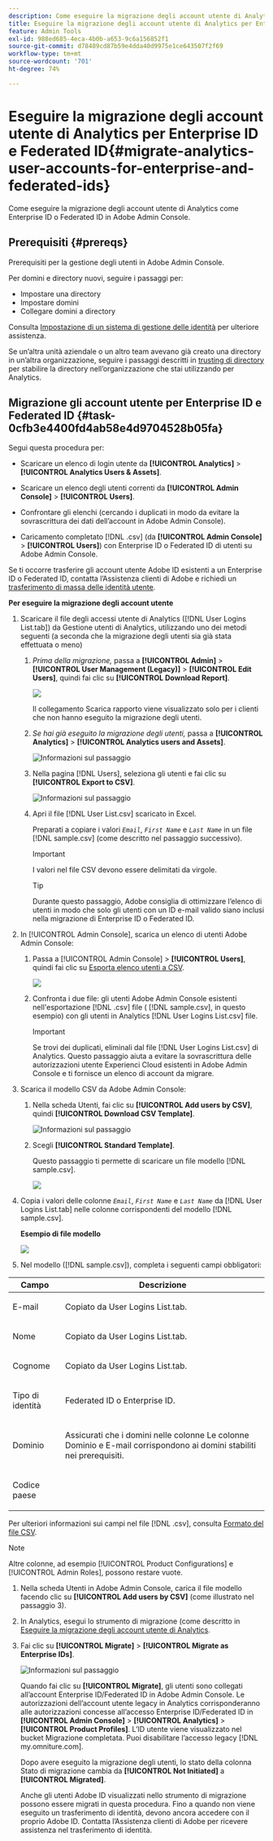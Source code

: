 ```yaml
---
description: Come eseguire la migrazione degli account utente di Analytics come Enterprise ID o Federated ID in Adobe Admin Console.
title: Eseguire la migrazione degli account utente di Analytics per Enterprise ID e Federated ID
feature: Admin Tools
exl-id: 988ed685-4eca-4b0b-a653-9c6a156852f1
source-git-commit: d78489cd87b59e4dda40d9975e1ce643507f2f69
workflow-type: tm+mt
source-wordcount: '701'
ht-degree: 74%

---
```


# Eseguire la migrazione degli account utente di Analytics per Enterprise ID e Federated ID{#migrate-analytics-user-accounts-for-enterprise-and-federated-ids}

Come eseguire la migrazione degli account utente di Analytics come Enterprise ID o Federated ID in Adobe Admin Console.

## Prerequisiti {#prereqs}

Prerequisiti per la gestione degli utenti in Adobe Admin Console.

Per domini e directory nuovi, seguire i passaggi per:

* Impostare una directory
* Impostare domini
* Collegare domini a directory

Consulta [Impostazione di un sistema di gestione delle identità](https://helpx.adobe.com/it/enterprise/using/set-up-identity.html) per ulteriore assistenza.

Se un’altra unità aziendale o un altro team avevano già creato una directory in un’altra organizzazione, seguire i passaggi descritti in [trusting di directory](https://helpx.adobe.com/it/enterprise/using/set-up-identity.html#Directorytrusting) per stabilire la directory nell’organizzazione che stai utilizzando per Analytics.

## Migrazione gli account utente per Enterprise ID e Federated ID {#task-0cfb3e4400fd4ab58e4d9704528b05fa}

Segui questa procedura per:

* Scaricare un elenco di login utente da **[!UICONTROL Analytics]** > **[!UICONTROL Analytics Users & Assets]**.

* Scaricare un elenco degli utenti correnti da **[!UICONTROL Admin Console]** > **[!UICONTROL Users]**.

* Confrontare gli elenchi (cercando i duplicati in modo da evitare la sovrascrittura dei dati dell’account in Adobe Admin Console).
* Caricamento completato [!DNL .csv] (da **[!UICONTROL Admin Console]** > **[!UICONTROL Users]**) con Enterprise ID o Federated ID di utenti su Adobe Admin Console.

Se ti occorre trasferire gli account utente Adobe ID esistenti a un Enterprise ID o Federated ID, contatta l’Assistenza clienti di Adobe e richiedi un [trasferimento di massa delle identità utente](https://helpx.adobe.com/it/enterprise/using/bulk-operations.html).

**Per eseguire la migrazione degli account utente**

1. Scaricare il file degli accessi utente di Analytics ([!DNL User Logins List.tab]) da Gestione utenti di Analytics, utilizzando uno dei metodi seguenti (a seconda che la migrazione degli utenti sia già stata effettuata o meno)
   1. *Prima della migrazione,* passa a **[!UICONTROL Admin]** > **[!UICONTROL User Management (Legacy)]** > **[!UICONTROL Edit Users]**, quindi fai clic su **[!UICONTROL Download Report]**.

      ![](/help/admin/admin/user-management2/user-migration/assets/download-report.png)

      Il collegamento Scarica rapporto viene visualizzato solo per i clienti che non hanno eseguito la migrazione degli utenti.

   1. *Se hai già eseguito la migrazione degli utenti,* passa a **[!UICONTROL Analytics]** > **[!UICONTROL Analytics users and Assets]**.

      ![Informazioni sul passaggio](/help/admin/admin/user-management2/user-migration/assets/admin-analytics-users-assets.png)

   1. Nella pagina [!DNL Users], seleziona gli utenti e fai clic su **[!UICONTROL Export to CSV]**.

      ![Informazioni sul passaggio](/help/admin/admin/user-management2/user-migration/assets/export-csv-migrate.png)

   1. Apri il file [!DNL User List.csv] scaricato in Excel.

      Preparati a copiare i valori *`Email`*, *`First Name`* e *`Last Name`* in un file [!DNL sample.csv] (come descritto nel passaggio successivo).

      >[!IMPORTANT]
      >
      >I valori nel file CSV devono essere delimitati da virgole.

      >[!TIP]
      >
      >Durante questo passaggio, Adobe consiglia di ottimizzare l’elenco di utenti in modo che solo gli utenti con un ID e-mail valido siano inclusi nella migrazione di Enterprise ID o Federated ID.

1. In [!UICONTROL Admin Console], scarica un elenco di utenti Adobe Admin Console:

   1. Passa a [!UICONTROL Admin Console] > **[!UICONTROL Users]**, quindi fai clic su [Esporta elenco utenti a CSV](https://helpx.adobe.com/it/enterprise/using/users.html).

      ![](/help/admin/admin/user-management2/user-migration/assets/export-csv.png)

   1. Confronta i due file: gli utenti Adobe Admin Console esistenti nell&#39;esportazione [!DNL .csv] file ( [!DNL sample.csv], in questo esempio) con gli utenti in Analytics [!DNL User Logins List.csv] file.

      >[!IMPORTANT]
      >
      >Se trovi dei duplicati, eliminali dal file [!DNL User Logins List.csv] di Analytics. Questo passaggio aiuta a evitare la sovrascrittura delle autorizzazioni utente Experienci Cloud esistenti in Adobe Admin Console e ti fornisce un elenco di account da migrare.

1. Scarica il modello CSV da Adobe Admin Console:
   1. Nella scheda Utenti, fai clic su **[!UICONTROL Add users by CSV]**, quindi **[!UICONTROL Download CSV Template]**.

      ![Informazioni sul passaggio](/help/admin/admin/user-management2/user-migration/assets/add-users-csv.png)

   1. Scegli **[!UICONTROL Standard Template]**.

      Questo passaggio ti permette di scaricare un file modello [!DNL sample.csv].

      ![](/help/admin/admin/user-management2/user-migration/assets/download-csv-template.png)

1. Copia i valori delle colonne *`Email`*, *`First Name`* e *`Last Name`* da [!DNL User Logins List.tab] nelle colonne corrispondenti del modello [!DNL sample.csv].

   **Esempio di file modello**

   ![](/help/admin/admin/user-management2/user-migration/assets/sample.png)

1. Nel modello ([!DNL sample.csv]), completa i seguenti campi obbligatori:

<table id="table_1B5EEFDB5BD8436EB760BE5FFAB1CF02"> 
 <thead> 
  <tr> 
   <th colname="col1" class="entry"> Campo </th> 
   <th colname="col2" class="entry"> Descrizione </th> 
  </tr>
 </thead>
 <tbody> 
  <tr> 
   <td colname="col1"> <p>E-mail </p> </td> 
   <td colname="col2"> <p>Copiato da <span class="filepath"> User Logins List.tab</span>. </p> </td> 
  </tr> 
  <tr> 
   <td colname="col1"> <p>Nome </p> </td> 
   <td colname="col2"> <p>Copiato da <span class="filepath"> User Logins List.tab</span>. </p> </td> 
  </tr> 
  <tr> 
   <td colname="col1"> <p>Cognome </p> </td> 
   <td colname="col2"> <p>Copiato da <span class="filepath"> User Logins List.tab</span>. </p> </td> 
  </tr> 
  <tr> 
   <td colname="col1"> <p>Tipo di identità </p> </td> 
   <td colname="col2"> <p><span class="term"> Federated ID</span> o <span class="term"> Enterprise ID</span>. </p> </td> 
  </tr> 
  <tr> 
   <td colname="col1"> <p>Dominio </p> </td> 
   <td colname="col2"> <p>Assicurati che i domini nelle colonne Le colonne <span class="term"> Dominio</span> e <span class="term"> E-mail</span> corrispondono ai domini stabiliti nei prerequisiti</a>. </p> </td> 
  </tr> 
  <tr> 
   <td colname="col1"> <p>Codice paese </p> </td> 
   <td colname="col2"> </td> 
  </tr> 
 </tbody> 
</table>

Per ulteriori informazioni sui campi nel file [!DNL .csv], consulta [Formato del file CSV](https://helpx.adobe.com/it/enterprise/using/users.html).

>[!NOTE]
>
>Altre colonne, ad esempio [!UICONTROL Product Configurations] e [!UICONTROL Admin Roles], possono restare vuote.

1. Nella scheda Utenti in Adobe Admin Console, carica il file modello facendo clic su **[!UICONTROL Add users by CSV]** (come illustrato nel passaggio 3).
1. In Analytics, esegui lo strumento di migrazione (come descritto in [Eseguire la migrazione degli account utente di Analytics](/help/admin/admin/user-management2/user-migration/t-migrate-users.md).
1. Fai clic su **[!UICONTROL Migrate]** > **[!UICONTROL Migrate as Enterprise IDs]**.

   ![Informazioni sul passaggio](/help/admin/admin/user-management2/user-migration/assets/migrate-as-enterprise.png)

   Quando fai clic su **[!UICONTROL Migrate]**, gli utenti sono collegati all’account Enterprise ID/Federated ID in Adobe Admin Console. Le autorizzazioni dell’account utente legacy in Analytics corrisponderanno alle autorizzazioni concesse all’accesso Enterprise ID/Federated ID in **[!UICONTROL Admin Console]** > **[!UICONTROL Analytics]** > **[!UICONTROL Product Profiles]**. L’ID utente viene visualizzato nel bucket Migrazione completata. Puoi disabilitare l’accesso legacy [!DNL my.omniture.com].

   Dopo avere eseguito la migrazione degli utenti, lo stato della colonna Stato di migrazione cambia da **[!UICONTROL Not Initiated]** a **[!UICONTROL Migrated]**.

   Anche gli utenti Adobe ID visualizzati nello strumento di migrazione possono essere migrati in questa procedura. Fino a quando non viene eseguito un trasferimento di identità, devono ancora accedere con il proprio Adobe ID. Contatta l’Assistenza clienti di Adobe per ricevere assistenza nel trasferimento di identità.
